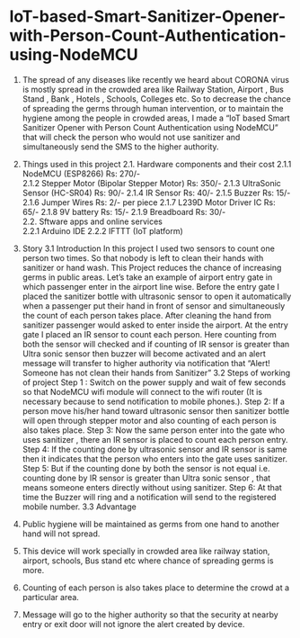 # IoT-based-Smart-Sanitizer-Opener-with-Person-Count-Authentication-using-NodeMCU
1. The spread of any diseases like recently we heard about CORONA virus is mostly spread in the crowded area like Railway Station, Airport , Bus Stand , Bank , Hotels , Schools,  Colleges etc. So to decrease the chance of spreading the germs through human intervention, or to maintain the hygiene among the people in crowded areas,  I made a “IoT based Smart Sanitizer Opener with Person Count Authentication using NodeMCU” that will check the person who would not use sanitizer and simultaneously send the SMS to the higher authority. 
2.	Things used in this project
2.1.	Hardware components and their cost
2.1.1 NodeMCU (ESP8266)				Rs: 270/-	                
2.1.2 Stepper Motor (Bipolar Stepper Motor)	Rs: 350/-
2.1.3 UltraSonic Sensor (HC-SR04)			Rs: 90/-
2.1.4 IR Sensor					Rs: 40/-
2.1.5 Buzzer						Rs: 15/-
2.1.6 Jumper Wires					Rs: 2/- per piece
2.1.7 L239D Motor Driver IC				Rs: 65/-
2.1.8 9V battery					Rs: 15/-
2.1.9 Breadboard					Rs: 30/-	
	2.2. Sftware apps and online services		
2.2.1 Arduino IDE
		2.2.2 IFTTT (IoT platform)


3. Story
3.1 Introduction
In this project I used two sensors to count one person two times. So that nobody is left to clean their hands with sanitizer or hand wash. This Project reduces the chance of increasing germs in public areas. Let’s take an example of airport entry gate in which passenger enter in the airport line wise. Before the entry gate I placed the sanitizer bottle with ultrasonic sensor to open it automatically when a passenger put their hand in front of sensor and simultaneously the count of each person takes place. After cleaning the hand from sanitizer passenger would asked to enter inside the airport. At the entry gate I placed an IR sensor to count each person. Here counting from both the sensor will checked and if counting of IR sensor is greater than Ultra sonic sensor then buzzer will become activated and an alert message will transfer to higher authority via notification that “Alert! Someone has not clean their hands from Sanitizer”
3.2 Steps of working of project
Step 1 : Switch on the power supply and wait of few seconds so that NodeMCU wifi module will connect to the wifi router (It is necessary because to send notification to mobile phones.).
Step 2: If a person move his/her hand toward ultrasonic sensor then sanitizer bottle will open through stepper motor and also counting of each person is also takes place.
Step 3: Now the same person enter into the gate who uses sanitizer , there an IR sensor is placed to count each person entry.
Step 4: If the counting done by ultrasonic sensor and IR sensor is same then it indicates that the person who enters into the gate uses sanitizer.
Step 5: But if the counting done by both the sensor is not equal i.e. counting done by IR sensor is greater than Ultra sonic sensor , that means someone enters directly without using sanitizer.
Step 6: At that time the Buzzer will ring and a notification will send to the registered mobile number. 
3.3 Advantage
1. Public hygiene will be maintained as germs from one hand to another hand will not spread.
2. This device will work specially in crowded area like railway station, airport, schools, Bus stand etc where chance of spreading germs is more.
3. Counting of each person is also takes place to determine the crowd at a particular area.
4. Message will go to the higher authority so that the security at nearby entry or exit door will not ignore the alert created by device.

